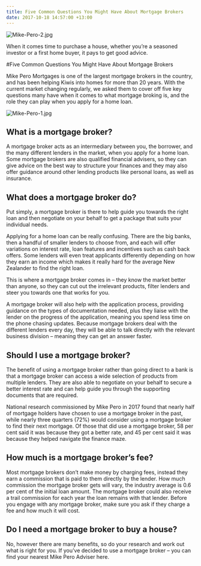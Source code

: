 ```yaml
---
title: Five Common Questions You Might Have About Mortgage Brokers
date: 2017-10-18 14:57:00 +13:00
---
```


![Mike-Pero-2.jpg](/uploads/Mike-Pero-2.jpg)


When it comes time to purchase a house, whether you’re a seasoned investor or a first home buyer, it pays to get good advice. 

#Five Common Questions You Might Have About Mortgage Brokers

Mike Pero Mortgages is one of the largest mortgage brokers in the country, and has been helping Kiwis into homes for more than 20 years. With the current market changing regularly, we asked them to cover off five key questions many have when it comes to what mortgage broking is, and the role they can play when you apply for a home loan.

 ![Mike-Pero-1.jpg](/uploads/Mike-Pero-1.jpg)



## What is a mortgage broker?
A mortgage broker acts as an intermediary between you, the borrower, and the many different lenders in the market, when you apply for a home loan. Some mortgage brokers are also qualified financial advisers, so they can give advice on the best way to structure your finances and they may also offer guidance around other lending products like personal loans, as well as insurance.  

## What does a mortgage broker do?
Put simply, a mortgage broker is there to help guide you towards the right loan and then negotiate on your behalf to get a package that suits your individual needs.

Applying for a home loan can be really confusing. There are the big banks, then a handful of smaller lenders to choose from, and each will offer variations on interest rate, loan features and incentives such as cash back offers. Some lenders will even treat applicants differently depending on how they earn an income which makes it really hard for the average New Zealander to find the right loan.

This is where a mortgage broker comes in – they know the market better than anyone, so they can cut out the irrelevant products, filter lenders and steer you towards one that works for you.  

A mortgage broker will also help with the application process, providing guidance on the types of documentation needed, plus they liaise with the lender on the progress of the application, meaning you spend less time on the phone chasing updates. Because mortgage brokers deal with the different lenders every day, they will be able to talk directly with the relevant business division – meaning they can get an answer faster.

## Should I use a mortgage broker?
The benefit of using a mortgage broker rather than going direct to a bank is that a mortgage broker can access a wide selection of products from multiple lenders. They are also able to negotiate on your behalf to secure a better interest rate and can help guide you through the supporting documents that are required.  

National research commissioned by Mike Pero in 2017 found that nearly half of mortgage holders have chosen to use a mortgage broker in the past, while nearly three quarters (72%) would consider using a mortgage broker to find their next mortgage. Of those that did use a mortgage broker, 58 per cent said it was because they got a better rate, and 45 per cent said it was because they helped navigate the finance maze.  

## How much is a mortgage broker’s fee?
Most mortgage brokers don’t make money by charging fees, instead they earn a commission that is paid to them directly by the lender. How much commission the mortgage broker gets will vary, the industry average is 0.6 per cent of the initial loan amount. The mortgage broker could also receive a trail commission for each year the loan remains with that lender. Before you engage with any mortgage broker, make sure you ask if they charge a fee and how much it will cost.

## Do I need a mortgage broker to buy a house?
No, however there are many benefits, so do your research and work out what is right for you.  If you’ve decided to use a mortgage broker – you can find your nearest Mike Pero Adviser here.  
